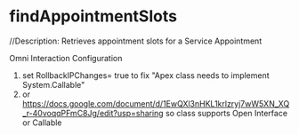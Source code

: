 
# findAppointmentSlots

//Description:  Retrieves appointment slots for a Service Appointment 



Omni Interaction Configuration
1) set RollbackIPChanges= true to fix "Apex class needs to implement System.Callable"
2) or https://docs.google.com/document/d/1EwQXl3nHKL1krlzryj7wW5XN_XQ_r-40voqqPFmC8Jg/edit?usp=sharing so class supports Open Interface or Callable
